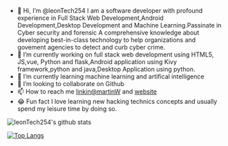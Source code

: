 - 👋 Hi, I’m @leonTech254
I am a software developer with profound experience in Full Stack Web Development,Android Development,Desktop Development and Machine Learning.Passinate in Cyber security and forensic  A comprehensive knowledge about developing best-in-class technology to help organizations and govement agencies to detect and curb cyber crime.
- 👀 I’m currently working on full stack web development using HTML5, JS,vue, Python and flask,Android application using Kivy framework,python and java,Desktop Application using python.
- 🌱 I’m currently learning machine learning and artifical intelligence
- 💞️ I’m looking to collaborate on Github
- 📫 How to reach me [linkin@martinW](https://www.linkedin.com/in/martin-muruthi-0b7945234/)  and [website](https://leonteqsecurity.com/)
- :joy: Fun fact I love learning new hacking technics concepts and usually spend my leisure time by doing so.

![leonTech254's github stats](https://github-readme-stats.vercel.app/api?username=leonTech254&theme=dark&show_icons=true)
<!-- ![leonTech254's github stats](https://github-readme-stats.vercel.app/api?username=anuraghazra&theme=dark&show_icons=true) -->

[![Top Langs](https://github-readme-stats.vercel.app/api/top-langs/?username=leonTech254&theme=dark&show_icons=true)](https://github.com/leonTech254/github-readme-stats)
<!--
leonTech254/leonTech254 is a ✨ special ✨ repository because its `README.md` (this file) appears on your GitHub profile.
You can click the Preview link to take a look at your changes.
--->
